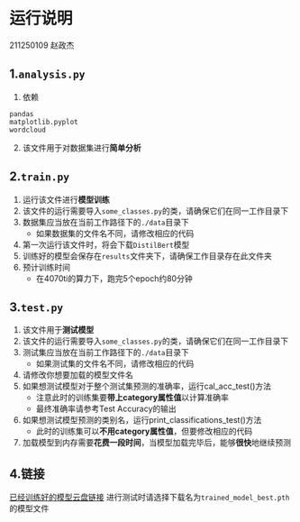 # 运行说明
211250109 赵政杰
## 1.`analysis.py`
1. 依赖
```
pandas
matplotlib.pyplot
wordcloud
```
2. 该文件用于对数据集进行**简单分析**
## 2.`train.py`
1. 运行该文件进行**模型训练**
2. 该文件的运行需要导入`some_classes.py`的类，请确保它们在同一工作目录下
3. 数据集应当放在当前工作路径下的`./data`目录下
    - 如果数据集的文件名不同，请修改相应的代码
4. 第一次运行该文件时，将会下载`DistilBert`模型
5. 训练好的模型会保存在`results`文件夹下，请确保工作目录存在此文件夹
6. 预计训练时间
    - 在4070ti的算力下，跑完5个epoch约80分钟
## 3.`test.py`
1. 该文件用于**测试模型**
2. 该文件的运行需要导入`some_classes.py`的类，请确保它们在同一工作目录下
3. 测试集应当放在当前工作路径下的`./data`目录下
    - 如果测试集的文件名不同，请修改相应的代码
4. 请修改你想要加载的模型文件名
5. 如果想测试模型对于整个测试集预测的准确率，运行cal_acc_test()方法
    - 注意此时的训练集要**带上category属性值**以计算准确率
    - 最终准确率请参考Test Accuracy的输出
6. 如果想测试模型预测的类别名，运行print_classifications_test()方法
    - 此时的训练集可以**不用category属性值**，但要修改相应的代码
7. 加载模型到内存需要**花费一段时间**，当模型加载完毕后，能够**很快**地继续预测
## 4.链接
[已经训练好的模型云盘链接](https://box.nju.edu.cn/d/7abb838012ff4c5d8338/)
进行测试时请选择下载名为`trained_model_best.pth`的模型文件
